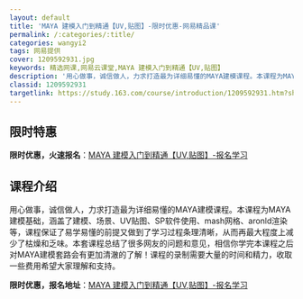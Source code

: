 ```yaml
---
layout: default
title: 'MAYA 建模入门到精通【UV,贴图】-限时优惠-网易精品课'
permalink: /:categories/:title/
categories: wangyi2
tags: 网易提供
cover: 1209592931.jpg
keywords: 精选网课,网易云课堂,MAYA 建模入门到精通【UV,贴图】
description: '用心做事，诚信做人，力求打造最为详细易懂的MAYA建模课程。本课程为MAYA建模基础，涵盖了建模、场景、UV贴图、SP软'
classid: 1209592931
targetlink: https://study.163.com/course/introduction/1209592931.htm?share=1&shareId=1025206652&utm_campaign=share&utm_medium=iphoneShare&utm_source=&utm_u=1025206652
---
```


## 限时特惠

**限时优惠，火速报名**：[MAYA 建模入门到精通【UV,贴图】-报名学习](https://study.163.com/course/introduction/1209592931.htm?share=1&shareId=1025206652&utm_campaign=share&utm_medium=iphoneShare&utm_source=&utm_u=1025206652)

## 课程介绍

用心做事，诚信做人，力求打造最为详细易懂的MAYA建模课程。本课程为MAYA建模基础，涵盖了建模、场景、UV贴图、SP软件使用、mash网格、aronld渲染等，课程保证了易学易懂的前提又做到了学习过程条理清晰，从而再最大程度上减少了枯燥和乏味。本套课程总结了很多网友的问题和意见，相信你学完本课程之后对MAYA建模套路会有更加清澈的了解！课程的录制需要大量的时间和精力，收取一些费用希望大家理解和支持。

**限时优惠，报名地址**：[MAYA 建模入门到精通【UV,贴图】-报名学习](https://study.163.com/course/introduction/1209592931.htm?share=1&shareId=1025206652&utm_campaign=share&utm_medium=iphoneShare&utm_source=&utm_u=1025206652)

